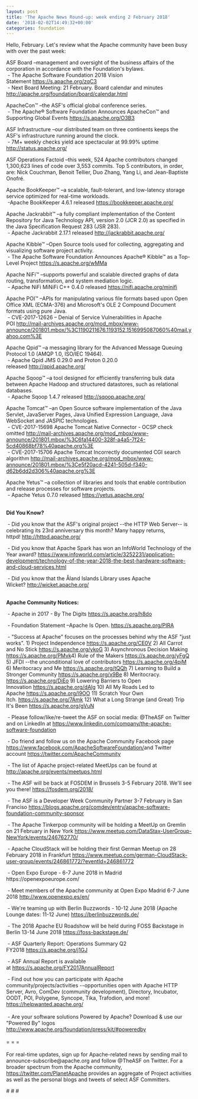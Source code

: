 ```yaml
---
layout: post
title: 'The Apache News Round-up: week ending 2 February 2018'
date: '2018-02-02T14:49:32+00:00'
categories: foundation
---
```

<div>Hello, February. Let's review what the Apache community have been busy with over the past week:</div> 
  <div> 
    <div> 
      <p>ASF Board –management and oversight of the business affairs of the corporation in accordance with the Foundation's bylaws.<br />&nbsp;- The Apache Software Foundation 2018 Vision Statement&nbsp;<a href="https://s.apache.org/zqC3">https://s.apache.org/zqC3</a><br />&nbsp;- Next Board Meeting: 21 February. Board calendar and minutes <a href="http://apache.org/foundation/board/calendar.html">http://apache.org/foundation/board/calendar.html</a></p> 
    </div> 
    <p>ApacheCon™ –the ASF's official global conference series.<br />&nbsp;- The Apache® Software Foundation Announces ApacheCon™ and Supporting Global Events&nbsp;<a href="https://s.apache.org/O3B3">https://s.apache.org/O3B3</a></p> 
    <p>ASF Infrastructure –our distributed team on three continents keeps the ASF's infrastructure running around the clock.<br />&nbsp;- 7M+ weekly checks yield ace spectacular at 99.99% uptime <a href="http://status.apache.org/">http://status.apache.org/</a></p> 
    <p>ASF Operations Factoid&nbsp;–this week, 524 Apache contributors changed 1,300,623 lines of code over 3,553 commits. Top 5 contributors, in order, are: Nick Couchman, Benoit Tellier, Duo Zhang, Yang Li, and Jean-Baptiste Onofré.</p> 
    <p>Apache BookKeeper™ –a scalable, fault-tolerant, and low-latency storage service optimized for real-time workloads.<br />&nbsp;-Apache BookKeeper 4.6.1 released&nbsp;<a href="https://bookkeeper.apache.org/">https://bookkeeper.apache.org/</a></p> 
    <p> </p> 
    <p>Apache Jackrabbit™ –a fully compliant implementation of the Content Repository for Java Technology API, version 2.0 (JCR 2.0) as specified in the Java Specification Request 283 (JSR 283).<br />&nbsp;-&nbsp;Apache Jackrabbit 2.17.1 released&nbsp;<a href="http://jackrabbit.apache.org/">http://jackrabbit.apache.org/</a></p> 
    <p>Apache Kibble™ –Open Source tools used for collecting, aggregating and visualizing software project activity.<br />&nbsp;-&nbsp;The Apache Software Foundation Announces Apache® Kibble™ as a Top-Level Project&nbsp;<a href="https://s.apache.org/wMMa">https://s.apache.org/wMMa</a></p> 
    <p>Apache NiFi™ –supports powerful and scalable directed graphs of data routing, transformation, and system mediation logic.<br />&nbsp;-&nbsp;Apache NiFi MiNiFi C++ 0.4.0 released&nbsp;<a href="https://nifi.apache.org/minifi">https://nifi.apache.org/minifi</a></p> 
    <p>Apache POI™ –APIs for manipulating various file formats based upon Open Office XML (ECMA-376) and Microsoft's OLE 2 Compound Document formats using pure Java.<br />&nbsp;- CVE-2017-12626 – Denial of Service Vulnerabilities in Apache POI&nbsp;<a href="http://mail-archives.apache.org/mod_mbox/www-announce/201801.mbox/%3C1190211676.1193152.1516995087060%40mail.yahoo.com%3E">http://mail-archives.apache.org/mod_mbox/www-announce/201801.mbox/%3C1190211676.1193152.1516995087060%40mail.yahoo.com%3E</a></p> 
    <p>Apache Qpid™ –a messaging library for the Advanced Message Queuing Protocol 1.0 (AMQP 1.0, ISO/IEC 19464).<br />&nbsp;- Apache Qpid JMS 0.29.0 and Proton 0.20.0 released&nbsp;<a href="http://qpid.apache.org/">http://qpid.apache.org/</a></p> 
    <p>Apache Sqoop™ –a tool designed for efficiently transferring bulk data between Apache Hadoop and structured datastores, such as relational databases.<br />&nbsp;-&nbsp;Apache Sqoop 1.4.7 released&nbsp;<a href="http://sqoop.apache.org/">http://sqoop.apache.org/</a></p> 
    <p>Apache Tomcat™ –an Open Source software implementation of the Java Servlet, JavaServer Pages, Java Unified Expression Language, Java WebSocket and JASPIC technologies.<br />&nbsp;-&nbsp;CVE-2017-15698 Apache Tomcat Native Connector - OCSP check omitted&nbsp;<a href="http://mail-archives.apache.org/mod_mbox/www-announce/201801.mbox/%3C6fa14400-328f-a4a5-7f24-5cd40868bf78%40apache.org%3E">http://mail-archives.apache.org/mod_mbox/www-announce/201801.mbox/%3C6fa14400-328f-a4a5-7f24-5cd40868bf78%40apache.org%3E</a><br />&nbsp;- CVE-2017-15706 Apache Tomcat Incorrectly documented CGI search algorithm&nbsp;<a href="http://mail-archives.apache.org/mod_mbox/www-announce/201801.mbox/%3Ce5f20acd-4241-505d-f340-d62b6dd2d306%40apache.org%3E">http://mail-archives.apache.org/mod_mbox/www-announce/201801.mbox/%3Ce5f20acd-4241-505d-f340-d62b6dd2d306%40apache.org%3E</a><br /></p> 
    <p>Apache Yetus™ –a collection of libraries and tools that enable contribution and release processes for software projects.<br />&nbsp;-&nbsp;Apache Yetus 0.7.0 released&nbsp;<a href="https://yetus.apache.org/">https://yetus.apache.org/</a></p> 
    <p><a href="https://yetus.apache.org/"></a><strong><br />Did You Know?</strong></p> 
    <div> 
      <p>&nbsp;- Did you know that the ASF's original project --the HTTP Web Server-- is celebrating its 23rd anniversary this month? Many happy returns, httpd!&nbsp;<a href="http://httpd.apache.org/">http://httpd.apache.org/</a></p> 
      <p>&nbsp;- Did you know that Apache Spark has won an InfoWorld Technology of the Year award?&nbsp;<a href="https://www.infoworld.com/article/3252231/application-development/technology-of-the-year-2018-the-best-hardware-software-and-cloud-services.html">https://www.infoworld.com/article/3252231/application-development/technology-of-the-year-2018-the-best-hardware-software-and-cloud-services.html</a></p> 
      <p>&nbsp;- Did you know that the Åland Islands Library uses Apache Wicket?&nbsp;<a href="http://wicket.apache.org/">http://wicket.apache.org/</a></p> 
    </div> 
    <div><strong><br />Apache Community Notices:</strong></div> 
    <p>&nbsp;- Apache in 2017 - By The Digits&nbsp;<a href="https://s.apache.org/h8do">https://s.apache.org/h8do</a></p> 
    <p>&nbsp;- Foundation Statement –Apache Is Open. <a href="https://s.apache.org/PIRA">https://s.apache.org/PIRA</a></p> 
    <div> 
      <p>&nbsp;- &quot;Success at Apache&quot; focuses on the processes behind why the ASF &quot;just works&quot;. 1) Project Independence <a href="https://s.apache.org/CE0V">https://s.apache.org/CE0V</a> 2) All Carrot and No Stick <a href="https://s.apache.org/ykoG">https://s.apache.org/ykoG</a> 3) Asynchronous Decision Making <a href="https://s.apache.org/PMvk%20">https://s.apache.org/PMvk</a>4) Rule of the Makers <a href="https://s.apache.org/yFgQ">https://s.apache.org/yFgQ</a> 5) JFDI --the unconditional love of contributors <a href="https://s.apache.org/4pjM">https://s.apache.org/4pjM</a> 6) Meritocracy and Me <a href="https://s.apache.org/tQQh">https://s.apache.org/tQQh</a> 7) Learning to Build a Stronger Community <a href="https://s.apache.org/x9Be">https://s.apache.org/x9Be</a>&nbsp;8) Meritocracy. <a href="https://s.apache.org/DiEo">https://s.apache.org/DiEo</a>&nbsp;9) Lowering Barriers to Open Innovation&nbsp;<a href="https://s.apache.org/dAlg">https://s.apache.org/dAlg</a>&nbsp;10) All My Roads Led to Apache&nbsp;<a href="https://s.apache.org/l9OO">https://s.apache.org/l9OO</a>&nbsp;11) Scratch Your Own Itch.&nbsp;<a href="https://s.apache.org/7Amk">https://s.apache.org/7Amk</a>&nbsp;12) What a Long Strange (and Great) Trip It's Been&nbsp;<a href="https://s.apache.org/gVuN">https://s.apache.org/gVuN</a></p> 
    </div> 
    <div> 
      <p>&nbsp;- Please follow/like/re-tweet the ASF on social media: @TheASF on Twitter and on LinkedIn at <a href="https://www.linkedin.com/company/the-apache-software-foundation">https://www.linkedin.com/company/the-apache-software-foundation</a></p> 
      <p>&nbsp;- Do friend and follow us on the Apache Community Facebook page <a href="https://www.facebook.com/ApacheSoftwareFoundation/">https://www.facebook.com/ApacheSoftwareFoundation/</a>and Twitter account <a href="https://twitter.com/ApacheCommunity">https://twitter.com/ApacheCommunity</a></p> 
    </div> 
    <div> 
      <p><a href="https://feathercast.apache.org/"></a></p> 
    </div> 
    <div> 
      <p>&nbsp;- The list of Apache project-related MeetUps can be found at <a href="https://twitter.com/ApacheCommunity">http://apache.org/events/meetups.html</a></p> 
      <p>&nbsp;- The ASF will be back at FOSDEM in Brussels 3-5 February 2018. We'll see you there!&nbsp;<a href="https://fosdem.org/2018/">https://fosdem.org/2018/</a></p> 
      <p>&nbsp;- The ASF is a Developer Week Community Partner 3-7 February in San Franciso&nbsp;<a href="https://blogs.apache.org/comdev/entry/apache-software-foundation-community-sponsor">https://blogs.apache.org/comdev/entry/apache-software-foundation-community-sponsor</a></p> 
      <p>&nbsp;- The Apache Tinkerpop community will be holding a MeetUp on Gremlin on 21 February in New York&nbsp;<a href="https://www.meetup.com/DataStax-UserGroup-NewYork/events/246762770/">https://www.meetup.com/DataStax-UserGroup-NewYork/events/246762770/</a></p> 
      <p>&nbsp;- Apache CloudStack will be holding their first German Meetup on 28 February 2018 in Frankfurt&nbsp;<a href="https://www.meetup.com/german-CloudStack-user-group/events/246861772/?eventId=246861772">https://www.meetup.com/german-CloudStack-user-group/events/246861772/?eventId=246861772</a></p> 
      <p>&nbsp;- Open Expo Europe - 6-7 June 2018 in Madrid https://openexpoeurope.com/</p> 
      <p>&nbsp;- Meet members of the Apache community at Open Expo Madrid 6-7 June 2018&nbsp;<a href="http://www.openexpo.es/en/">http://www.openexpo.es/en/</a></p> 
      <p>&nbsp;- We're teaming up with Berlin Buzzwords - 10-12 June 2018 (Apache Lounge dates: 11-12 June) <a href="https://berlinbuzzwords.de/">https://berlinbuzzwords.de/</a></p> 
      <p>&nbsp;- The 2018 Apache EU Roadshow will be held during FOSS Backstage in Berlin 13-14 June 2018&nbsp;<a href="https://foss-backstage.de/">https://foss-backstage.de/</a></p> 
    </div> 
    <div> 
      <p>&nbsp;- ASF Quarterly Report: Operations Summary Q2 FY2018&nbsp;<a href="https://s.apache.org/j1GJ">https://s.apache.org/j1GJ</a></p> 
    </div> 
    <div> 
      <p>&nbsp;- ASF Annual Report is available at&nbsp;<a href="https://s.apache.org/FY2017AnnualReport">https://s.apache.org/FY2017AnnualReport</a></p> 
    </div> 
    <div>&nbsp;- Find out how you can participate with Apache community/projects/activities --opportunities open with Apache HTTP Server, Avro, ComDev (community development), Directory, Incubator, OODT, POI, Polygene, Syncope, Tika, Trafodion, and more! <a href="https://helpwanted.apache.org/">https://helpwanted.apache.org/</a></div> 
    <div><br /></div> 
    <div>&nbsp;- Are your software solutions Powered by Apache? Download &amp; use our &quot;Powered By&quot; logos <a href="http://www.apache.org/foundation/press/kit/#poweredby">http://www.apache.org/foundation/press/kit/#poweredby</a></div> 
    <div><br /></div> 
    <div>= = =</div> 
    <div><br /></div> 
    <div>For real-time updates, sign up for Apache-related news by sending mail to announce-subscribe@apache.org and follow @TheASF on Twitter. For a broader spectrum from the Apache community, <a href="https://twitter.com/PlanetApache">https://twitter.com/PlanetApache</a> provides an aggregate of Project activities as well as the personal blogs and tweets of select ASF Committers.</div> 
    <p># # #</p> 
  </div>
